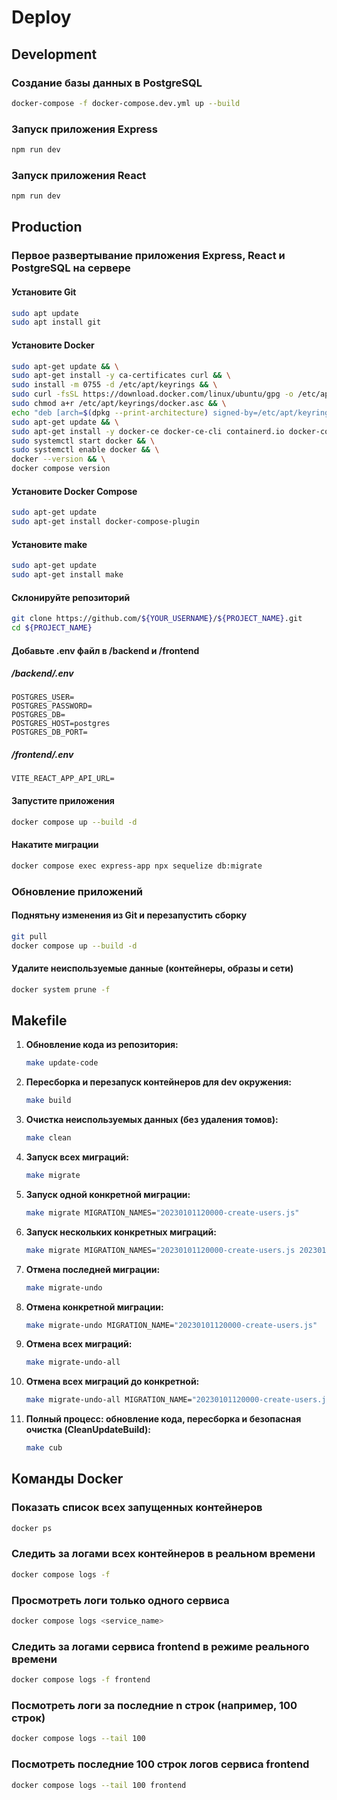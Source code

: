 # Deploy

## Development

### Создание базы данных в PostgreSQL
```bash
docker-compose -f docker-compose.dev.yml up --build
```

### Запуск приложения Express
```bash
npm run dev
```

### Запуск приложения React
```bash
npm run dev
```

## Production

### Первое развертывание приложения Express, React и PostgreSQL на сервере

#### Установите Git
```bash
sudo apt update
sudo apt install git
```

#### Установите Docker
```bash
sudo apt-get update && \
sudo apt-get install -y ca-certificates curl && \
sudo install -m 0755 -d /etc/apt/keyrings && \
sudo curl -fsSL https://download.docker.com/linux/ubuntu/gpg -o /etc/apt/keyrings/docker.asc && \
sudo chmod a+r /etc/apt/keyrings/docker.asc && \
echo "deb [arch=$(dpkg --print-architecture) signed-by=/etc/apt/keyrings/docker.asc] https://download.docker.com/linux/ubuntu $(. /etc/os-release && echo \"$VERSION_CODENAME\") stable" | sudo tee /etc/apt/sources.list.d/docker.list > /dev/null && \
sudo apt-get update && \
sudo apt-get install -y docker-ce docker-ce-cli containerd.io docker-compose-plugin && \
sudo systemctl start docker && \
sudo systemctl enable docker && \
docker --version && \
docker compose version

```

#### Установите Docker Compose
```bash
sudo apt-get update
sudo apt-get install docker-compose-plugin
```

#### Установите make
```bash
sudo apt-get update
sudo apt-get install make
```

#### Склонируйте репозиторий
```bash
git clone https://github.com/${YOUR_USERNAME}/${PROJECT_NAME}.git
cd ${PROJECT_NAME}
```

#### Добавьте .env файл в /backend и /frontend
##### /backend/.env
```env
POSTGRES_USER=
POSTGRES_PASSWORD=
POSTGRES_DB=
POSTGRES_HOST=postgres
POSTGRES_DB_PORT=
```
##### /frontend/.env
```env
VITE_REACT_APP_API_URL=
```

#### Запустите приложения
```bash
docker compose up --build -d
```

#### Накатите миграции
```bash
docker compose exec express-app npx sequelize db:migrate
```

### Обновление приложений
#### Поднятьну изменения из Git и перезапустить сборку
```bash
git pull
docker compose up --build -d
```

#### Удалите неиспользуемые данные (контейнеры, образы и сети)
```bash
docker system prune -f
```

## Makefile
1. **Обновление кода из репозитория:**
    ```bash
    make update-code
    ```

2. **Пересборка и перезапуск контейнеров для dev окружения:**
    ```bash
    make build
    ```

3. **Очистка неиспользуемых данных (без удаления томов):**
    ```bash
    make clean
    ```

4. **Запуск всех миграций:**
    ```bash
    make migrate
    ```

5. **Запуск одной конкретной миграции:**
    ```bash
    make migrate MIGRATION_NAMES="20230101120000-create-users.js"
    ```

6. **Запуск нескольких конкретных миграций:**
    ```bash
    make migrate MIGRATION_NAMES="20230101120000-create-users.js 20230102120000-add-posts.js"
    ```

7. **Отмена последней миграции:**
    ```bash
    make migrate-undo
    ```

8. **Отмена конкретной миграции:**
    ```bash
    make migrate-undo MIGRATION_NAME="20230101120000-create-users.js"
    ```

9. **Отмена всех миграций:**
    ```bash
    make migrate-undo-all
    ```

10. **Отмена всех миграций до конкретной:**
    ```bash
    make migrate-undo-all MIGRATION_NAME="20230101120000-create-users.js"
    ```

11. **Полный процесс: обновление кода, пересборка и безопасная очистка (CleanUpdateBuild):**
    ```bash
    make cub
    ```

## Команды Docker
### Показать список всех запущенных контейнеров
```bash
docker ps
```
### Следить за логами всех контейнеров в реальном времени
```bash
docker compose logs -f
```

### Просмотреть логи только одного сервиса
```bash
docker compose logs <service_name>
```

### Следить за логами сервиса frontend в режиме реального времени
```bash
docker compose logs -f frontend
```

### Посмотреть логи за последние n строк (например, 100 строк)
```bash
docker compose logs --tail 100
```

### Посмотреть последние 100 строк логов сервиса frontend
```bash
docker compose logs --tail 100 frontend
```